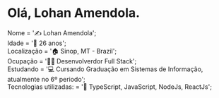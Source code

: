   # Olá, Lohan Amendola. 
    
  Nome                    = '✍️ Lohan Amendola';</br>
  Idade                   = '👱‍ 26 anos'; </br>
  Localização             = '🏠 Sinop, MT - Brazil';                                                                    
  Ocupação                = '👨‍🏫 Desenvolverdor Full Stack';</br>
  Estudando               = '💻 Cursando Graduação em Sistemas de Informação, atualmente no 6º periodo';</br>
  Tecnologias utilizadas: = '🎯 TypeScript, JavaScript, NodeJs, ReactJs';</br>

<!---
lohanmattos/lohanmattos is a ✨ special ✨ repository because its `README.md` (this file) appears on your GitHub profile.
You can click the Preview link to take a look at your changes.
--->


